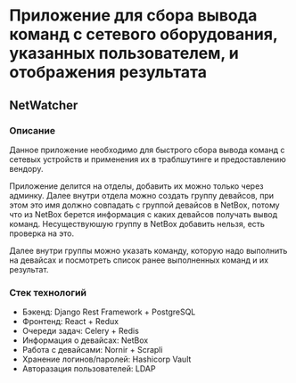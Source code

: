 # Приложение для сбора вывода команд с сетевого оборудования, указанных пользователем, и отображения результата

## NetWatcher

### Описание

Данное приложение необходимо для быстрого сбора вывода команд с сетевых устройств и применения их в траблшутинге и предоставлению вендору.

Приложение делится на отделы, добавить их можно только через админку. Далее внутри отдела можно создать группу девайсов, при этом это имя должно совпадать с группой девайсов в NetBox, потому что из NetBox берется информация с каких девайсов получать вывод команд. Несуществуюшую группу в NetBox добавить нельзя, есть проверка на это.

Далее внутри группы можно указать команду, которую надо выполнить на девайсах и посмотреть список ранее выполненных команд и их результат.

### Стек технологий

* Бэкенд: Django Rest Framework + PostgreSQL
* Фронтенд: React + Redux
* Очереди задач: Celery + Redis
* Информация о девайсах: NetBox
* Работа с девайсами: Nornir + Scrapli
* Хранение логинов/паролей: Hashicorp Vault
* Авторазация пользователей: LDAP